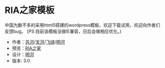 RIA之家模板
=============
中国为数不多的采用html5搭建的wordpress模板，欢迎下载试用，欢迎向作者们反馈bug。
(PS:目前该模板没做IE兼容，日后会做相应优化。)
 * 作者：[苏河](http://www.36ria.com/author/spikelinyu)/[天河](http://www.36ria.com/author/xthsky)/[飞绿](http://www.36ria.com/author/greenerieshu)/[明河](http://www.36ria.com/author/minghe)
 * 预览：[RIA之家](http://www/36ria.com)
 * 设计：[明河](http://www.36ria.com/author/minghe) 
 * 版本: 3.0